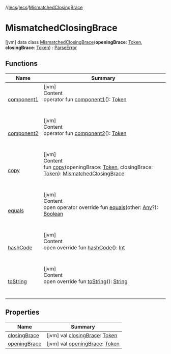 //[lecs](../../index.md)/[lecs](../index.md)/[MismatchedClosingBrace](index.md)



# MismatchedClosingBrace  
 [jvm] data class [MismatchedClosingBrace](index.md)(**openingBrace**: [Token](../-token/index.md), **closingBrace**: [Token](../-token/index.md)) : [ParseError](../-parse-error/index.md)   


## Functions  
  
|  Name|  Summary| 
|---|---|
| <a name="lecs/MismatchedClosingBrace/component1/#/PointingToDeclaration/"></a>[component1](component1.md)| <a name="lecs/MismatchedClosingBrace/component1/#/PointingToDeclaration/"></a>[jvm]  <br>Content  <br>operator fun [component1](component1.md)(): [Token](../-token/index.md)  <br><br><br>
| <a name="lecs/MismatchedClosingBrace/component2/#/PointingToDeclaration/"></a>[component2](component2.md)| <a name="lecs/MismatchedClosingBrace/component2/#/PointingToDeclaration/"></a>[jvm]  <br>Content  <br>operator fun [component2](component2.md)(): [Token](../-token/index.md)  <br><br><br>
| <a name="lecs/MismatchedClosingBrace/copy/#lecs.Token#lecs.Token/PointingToDeclaration/"></a>[copy](copy.md)| <a name="lecs/MismatchedClosingBrace/copy/#lecs.Token#lecs.Token/PointingToDeclaration/"></a>[jvm]  <br>Content  <br>fun [copy](copy.md)(openingBrace: [Token](../-token/index.md), closingBrace: [Token](../-token/index.md)): [MismatchedClosingBrace](index.md)  <br><br><br>
| <a name="kotlin/Any/equals/#kotlin.Any?/PointingToDeclaration/"></a>[equals](../-token/index.md#%5Bkotlin%2FAny%2Fequals%2F%23kotlin.Any%3F%2FPointingToDeclaration%2F%5D%2FFunctions%2F-1508315750)| <a name="kotlin/Any/equals/#kotlin.Any?/PointingToDeclaration/"></a>[jvm]  <br>Content  <br>open operator override fun [equals](../-token/index.md#%5Bkotlin%2FAny%2Fequals%2F%23kotlin.Any%3F%2FPointingToDeclaration%2F%5D%2FFunctions%2F-1508315750)(other: [Any](https://kotlinlang.org/api/latest/jvm/stdlib/kotlin/-any/index.html)?): [Boolean](https://kotlinlang.org/api/latest/jvm/stdlib/kotlin/-boolean/index.html)  <br><br><br>
| <a name="kotlin/Any/hashCode/#/PointingToDeclaration/"></a>[hashCode](../-token/index.md#%5Bkotlin%2FAny%2FhashCode%2F%23%2FPointingToDeclaration%2F%5D%2FFunctions%2F-1508315750)| <a name="kotlin/Any/hashCode/#/PointingToDeclaration/"></a>[jvm]  <br>Content  <br>open override fun [hashCode](../-token/index.md#%5Bkotlin%2FAny%2FhashCode%2F%23%2FPointingToDeclaration%2F%5D%2FFunctions%2F-1508315750)(): [Int](https://kotlinlang.org/api/latest/jvm/stdlib/kotlin/-int/index.html)  <br><br><br>
| <a name="kotlin/Any/toString/#/PointingToDeclaration/"></a>[toString](../-token/index.md#%5Bkotlin%2FAny%2FtoString%2F%23%2FPointingToDeclaration%2F%5D%2FFunctions%2F-1508315750)| <a name="kotlin/Any/toString/#/PointingToDeclaration/"></a>[jvm]  <br>Content  <br>open override fun [toString](../-token/index.md#%5Bkotlin%2FAny%2FtoString%2F%23%2FPointingToDeclaration%2F%5D%2FFunctions%2F-1508315750)(): [String](https://kotlinlang.org/api/latest/jvm/stdlib/kotlin/-string/index.html)  <br><br><br>


## Properties  
  
|  Name|  Summary| 
|---|---|
| <a name="lecs/MismatchedClosingBrace/closingBrace/#/PointingToDeclaration/"></a>[closingBrace](closing-brace.md)| <a name="lecs/MismatchedClosingBrace/closingBrace/#/PointingToDeclaration/"></a> [jvm] val [closingBrace](closing-brace.md): [Token](../-token/index.md)   <br>
| <a name="lecs/MismatchedClosingBrace/openingBrace/#/PointingToDeclaration/"></a>[openingBrace](opening-brace.md)| <a name="lecs/MismatchedClosingBrace/openingBrace/#/PointingToDeclaration/"></a> [jvm] val [openingBrace](opening-brace.md): [Token](../-token/index.md)   <br>

